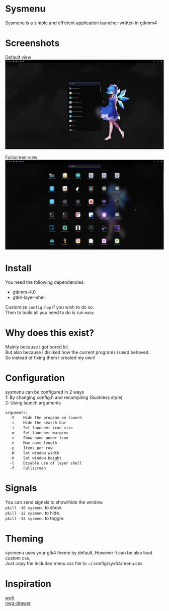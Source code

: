 # Sysmenu
Sysmenu is a simple and efficient application launcher written in gtkmm4<br>

# Screenshots
Default view
![mini](https://github.com/AmirDahan/sysmenu/blob/main/screenshots/mini.jpg "Default view")

Fullscreen view
![full](https://github.com/AmirDahan/sysmenu/blob/main/screenshots/full.jpg "Fullscreen view")

# Install
You need the following dependencies:
* gtkmm-4.0
* gtk4-layer-shell

Customize ``config.hpp`` if you wish to do so. <br>
Then to build all you need to do is run ``make``

# Why does this exist?
Mainly because i got bored lol.<br>
But also because i disliked how the current programs i used behaved.<br>
So instead of fixing them i created my own!<br>

# Configuration
sysmenu can be configured in 2 ways<br>
1: By changing config.h and recompiling (Suckless style)<br>
2: Using launch arguments<br>
```
arguments:
  -S	Hide the program on launch
  -s	Hide the search bar
  -i	Set launcher icon size
  -m	Set launcher margins
  -u	Show name under icon
  -n	Max name length
  -p	Items per row
  -W	Set window width
  -H	Set window Height
  -l	Disable use of layer shell
  -f	Fullscreen
```

# Signals
You can send signals to show/hide the window.<br>
``pkill -10 sysmenu`` to show.<br>
``pkill -12 sysmenu`` to hide.<br>
``pkill -34 sysmenu`` to toggle.<br>

# Theming
sysmenu uses your gtk4 theme by default, However it can be also load custom css,<br>
Just copy the included menu.css file to ~/.config/sys64/menu.css<br>

# Inspiration
[wofi](https://hg.sr.ht/~scoopta/wofi)<br>
[nwg-drawer](https://github.com/nwg-piotr/nwg-drawer)<br>
